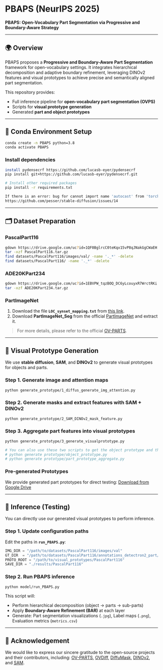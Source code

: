 # PBAPS (NeurIPS 2025)

**PBAPS: Open-Vocabulary Part Segmentation via Progressive and Boundary-Aware Strategy**

---

## 🌍 Overview

PBAPS proposes a **Progressive and Boundary-Aware Part Segmentation** framework for open-vocabulary settings. It integrates hierarchical decomposition and adaptive boundary refinement, leveraging DINOv2 features and visual prototypes to achieve precise and semantically aligned part segmentation.

This repository provides:
- Full inference pipeline for **open-vocabulary part segmentation (OVPS)**
- Scripts for **visual prototype generation**
- Generated **part and object prototypes**


---

## 🧩 Conda Environment Setup

```bash
conda create -n PBAPS python=3.8
conda activate PBAPS
```

### Install dependencies

```bash
install pydensecrf https://github.com/lucasb-eyer/pydensecrf
pip install git+https://github.com/lucasb-eyer/pydensecrf.git

# Install other required packages
pip install -r requirements.txt

If there is an error: bug for cannot import name 'autocast' from 'torch', please refer to the website:
https://github.com/pesser/stable-diffusion/issues/14
```

---

## 🗂️ Dataset Preparation

### **PascalPart116**

```bash
gdown https://drive.google.com/uc?id=1QF0BglrcC0teKqx15vP8qJNakGgCWaEH
tar -xzf PascalPart116.tar.gz
find datasets/PascalPart116/images/val/ -name '._*' -delete
find datasets/PascalPart116/ -name '._*' -delete
```

### **ADE20KPart234**

```bash
gdown https://drive.google.com/uc?id=1EBVPW_tqzBOQ_DC6yLcouyxR7WrctRKi
tar -xzf ADE20KPart234.tar.gz
```

### **PartImageNet**

1. Download the file **`LOC_synset_mapping.txt`** from [this link](https://image-net.org).
2. Download **PartImageNet_Seg** from the official [PartImageNet](https://github.com/TACJu/PartImageNet) and extract it.

> For more details, please refer to the official [OV-PARTS](https://github.com/InternRobotics/OV_PARTS).

---

## 🎨 Visual Prototype Generation

We use **stable diffusion**, **SAM**, and **DINOv2** to generate visual prototypes for objects and parts.

### Step 1. Generate image and attention maps

```bash
python generate_prototype/1_diffus_generate_img_attention.py
```

### Step 2. Generate masks and extract features with SAM + DINOv2

```bash
python generate_prototype/2_SAM_DINOv2_mask_feature.py
```

### Step 3. Aggregate part features into visual prototypes

```bash
python generate_prototype/3_generate_visualprototype.py

# You can also use these two scripts to get the object prototype and the optimized part prototype
# python generate prototype/object_prototype.py
# python generate prototype/part_prototype_aggregate.py
```


### Pre-generated Prototypes

We provide generated part prototypes for direct testing: [Download from Google Drive](https://drive.google.com/file/d/1bXAaymlCkBiyztoIZl2LdO0f6B9CIoH3/view?usp=sharing)

---

## 🚀 Inference (Testing)

You can directly use our generated visual prototypes to perform inference.

### Step 1. Update configuration paths

Edit the paths in **`run_PBAPS.py`**:
```python
IMG_DIR = "/path/to/datasets/PascalPart116/images/val"
GT_DIR  = "/path/to/datasets/PascalPart116/annotations_detectron2_part/val"
PROTO_ROOT = "/path/to/visual_prototypes/PascalPart116"
SAVE_DIR = "./results/PascalPart116"
```

### Step 2. Run PBAPS inference

```bash
python model/run_PBAPS.py
```

This script will:
- Perform hierarchical decomposition (object → parts → sub-parts)
- Apply **Boundary-Aware Refinement (BAR)** at each layer
- Generate: Part segmentation visualizations (`.jpg`), Label maps (`.png`), Evaluation metrics (`metrics.csv`)




---

## 🙏 Acknowledgement

We would like to express our sincere gratitude to the open-source projects and their contributors, including: [OV-PARTS](https://github.com/InternRobotics/OV_PARTS), [OVDiff](https://github.com/karazijal/ovdiff), [DiffuMask](https://github.com/weijiawu/DiffuMask), [DINOv2](https://github.com/facebookresearch/dinov2), and [SAM](https://github.com/facebookresearch/segment-anything).


